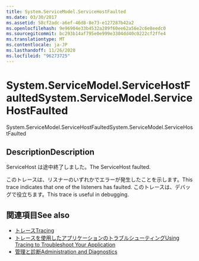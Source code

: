 ```yaml
---
title: System.ServiceModel.ServiceHostFaulted
ms.date: 03/30/2017
ms.assetid: 58cf2adc-a6ef-46d8-8e73-e127287b42a2
ms.openlocfilehash: 9e96904e33b4532a289f60ee62a56e2c6e8eedc0
ms.sourcegitcommit: bc293b14af795e0e999e3304dd40c0222cf2ffe4
ms.translationtype: MT
ms.contentlocale: ja-JP
ms.lasthandoff: 11/26/2020
ms.locfileid: "96273725"
---
```

# <a name="systemservicemodelservicehostfaulted"></a><span data-ttu-id="ede14-102">System.ServiceModel.ServiceHostFaulted</span><span class="sxs-lookup"><span data-stu-id="ede14-102">System.ServiceModel.ServiceHostFaulted</span></span>

<span data-ttu-id="ede14-103">System.ServiceModel.ServiceHostFaulted</span><span class="sxs-lookup"><span data-stu-id="ede14-103">System.ServiceModel.ServiceHostFaulted</span></span>  
  
## <a name="description"></a><span data-ttu-id="ede14-104">Description</span><span class="sxs-lookup"><span data-stu-id="ede14-104">Description</span></span>  

 <span data-ttu-id="ede14-105">ServiceHost は途中終了しました。</span><span class="sxs-lookup"><span data-stu-id="ede14-105">The ServiceHost faulted.</span></span>  
  
 <span data-ttu-id="ede14-106">このトレースは、リスナーのいずれかでエラーが発生したことを示します。</span><span class="sxs-lookup"><span data-stu-id="ede14-106">This trace indicates that one of the listeners has faulted.</span></span> <span data-ttu-id="ede14-107">このトレースは、デバッグで役立ちます。</span><span class="sxs-lookup"><span data-stu-id="ede14-107">This trace is useful in debugging.</span></span>  
  
## <a name="see-also"></a><span data-ttu-id="ede14-108">関連項目</span><span class="sxs-lookup"><span data-stu-id="ede14-108">See also</span></span>

- [<span data-ttu-id="ede14-109">トレース</span><span class="sxs-lookup"><span data-stu-id="ede14-109">Tracing</span></span>](index.md)
- [<span data-ttu-id="ede14-110">トレースを使用したアプリケーションのトラブルシューティング</span><span class="sxs-lookup"><span data-stu-id="ede14-110">Using Tracing to Troubleshoot Your Application</span></span>](using-tracing-to-troubleshoot-your-application.md)
- [<span data-ttu-id="ede14-111">管理と診断</span><span class="sxs-lookup"><span data-stu-id="ede14-111">Administration and Diagnostics</span></span>](../index.md)
